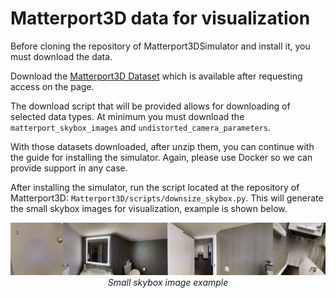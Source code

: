 # Matterport3D data for visualization

Before cloning the repository of Matterport3DSimulator and install it, you must download the data.

Download the [Matterport3D Dataset](https://niessner.github.io/Matterport/) which is available after requesting access on the page.

The download script that will be provided allows for downloading of selected data types. At minimum you must download the `matterport_skybox_images` and `undistorted_camera_parameters`.

With those datasets downloaded, after unzip them, you can continue with the guide for installing the simulator. Again, please use Docker so we can provide support in any case.

After installing the simulator, run the script located at the repository of Matterport3D: `Matterport3D/scripts/downsize_skybox.py`. This will generate the small skybox images for visualization, example is shown below.

<div style="text-align: center;">
  <img src="../img/small_skybox.jpg">
  <i>Small skybox image example</i>
</div>

